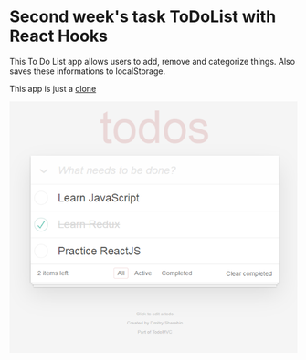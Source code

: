 # Second week's task ToDoList with React Hooks
This To Do List app allows users to add, remove and categorize things.
Also saves these informations to localStorage.

This app is just a [clone](https://codepen.io/dmitrysharabin/pen/MWgQNYZ)

![](images/readmeImage.png)
